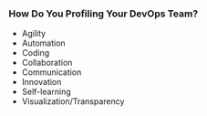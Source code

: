 ### How Do You Profiling Your DevOps Team?
* Agility
* Automation
* Coding
* Collaboration
* Communication
* Innovation
* Self-learning
* Visualization/Transparency
